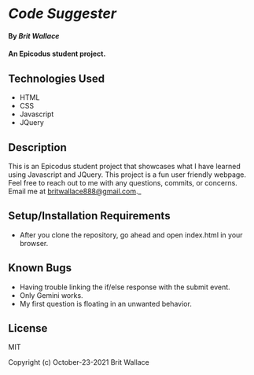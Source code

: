# _Code Suggester_

#### By _**Brit Wallace**_

#### An Epicodus student project.  

## Technologies Used

* HTML 
* CSS 
* Javascript 
* JQuery 

## Description

This is an Epicodus student project that showcases what I have learned using Javascript and JQuery. This project is a fun user friendly webpage. Feel free to reach out to me with any questions, commits, or concerns. Email me at britwallace888@gmail.com._

## Setup/Installation Requirements

*  After you clone the repository, go ahead and open index.html in your browser. 


## Known Bugs

* Having trouble linking the if/else response with the submit event. 
* Only Gemini works. 
* My first question is floating in an unwanted behavior.

## License

 MIT

Copyright (c) October-23-2021   Brit Wallace 
